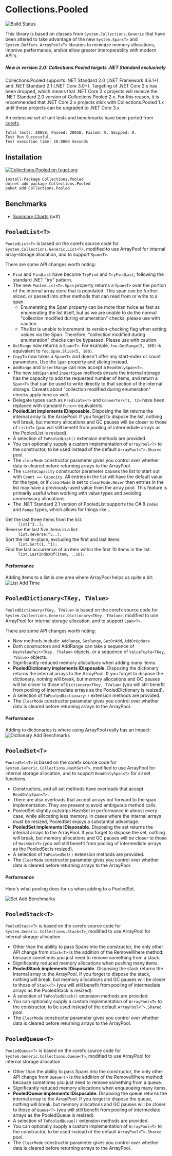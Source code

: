 # Collections.Pooled 

[![Build Status](https://dev.azure.com/jt-mueller/Collections.Pooled/_apis/build/status/jtmueller.Collections.Pooled?branchName=core-3)](https://dev.azure.com/jt-mueller/Collections.Pooled/_build/latest?definitionId=1&branchName=core-3)

This library is based on classes from `System.Collections.Generic` that have been altered 
to take advantage of the new `System.Span<T>` and `System.Buffers.ArrayPool<T>` libraries 
to minimize memory allocations, improve performance, and/or allow greater interoperablity 
with modern API's.

##### New in version 2.0: Collections.Pooled targets .NET Standard exclusively

Collections.Pooled supports .NET Standard 2.0 (.NET Framework 4.6.1+) and 
.NET Standard 2.1 (.NET Core 3.0+). Targeting of .NET Core 2.x has been dropped,
which means that .NET Core 2.x projects will receive the .NET Standard 2.0 version of
Collections.Pooled 2.x. For this reason, it is recommended that .NET Core 2.x projects
stick with Collections.Pooled 1.x until those projects can be upgraded to .NET Core 3.x.

An extensive set of unit tests and benchmarks have been ported from [corefx](https://github.com/dotnet/corefx).

```
Total tests: 28058. Passed: 28058. Failed: 0. Skipped: 0.
Test Run Successful.
Test execution time: 10.8860 Seconds
```

## Installation

[![Collections.Pooled on fuget.org](https://www.fuget.org/packages/Collections.Pooled/badge.svg)](https://www.fuget.org/packages/Collections.Pooled)

```
Install-Package Collections.Pooled
dotnet add package Collections.Pooled
paket add Collections.Pooled
```

## Benchmarks

  * [Summary Charts](./docs/benchmarks/Rplots.pdf) (pdf)

## `PooledList<T>`

`PooledList<T>` is based on the corefx source code for `System.Collections.Generic.List<T>`,
modified to use ArrayPool for internal array-storage allocation, and to support `Span<T>`.

There are some API changes worth noting:

  * `Find` and `FindLast` have become `TryFind` and `TryFindLast`, following the standard
    .NET "try" pattern.
  * The new `PooledList<T>.Span` property returns a `Span<T>` over the portion of the internal
    array store that is populated. This span can be further sliced, or passed into other methods
    that can read from or write to a span.
    * Enumerating the Span property can be more than twice as fast as enumerating the list itself,
      but as we are unable to do the normal "collection modified during enumeration" checks, please
      use with caution.
    * The list is unable to increment its version-checking flag when setting values via the Span.
      Therefore, "collection modified during enumeration" checks can be bypassed. Please use with caution.
  * `GetRange` now returns a `Span<T>`. For example, `foo.GetRange(5, 100)` is equivalent to `foo.Span.Slice(5, 100)`.
  * `CopyTo` now takes a `Span<T>` and doesn't offer any start-index or count parameters. Use the `Span` property and slicing instead.
  * `AddRange` and `InsertRange` can now accept a `ReadOnlySpan<T>`.
  * The new `AddSpan` and `InsertSpan` methods ensure the internal storage has the capacity
    to add the requested number of items, and return a `Span<T>` that can be used to write
    directly to that section of the internal storage. Caveats about "collection modified during enumeration"
    checks apply here as well.
  * Delegate types such as `Predicate<T>` and `Converter<T1, T2>` have been replaced with standard `Func<>` equivalents.
  * **PooledList implements IDisposable.** Disposing the list returns the internal array to the ArrayPool.
    If you forget to dispose the list, nothing will break, but memory allocations and GC pauses will be closer to those
    of `List<T>` (you will still benefit from pooling of intermediate arrays as the PooledList is resized).
  * A selection of `ToPooledList()` extension methods are provided.
  * You can optionally supply a custom implementation of `ArrayPool<T>` to the constructor, to be used instead of the
    default `ArrayPool<T>.Shared` pool.
  * The `clearMode` constructor parameter gives you control over whether data is cleared before returning
    arrays to the ArrayPool.
  * The `sizeToCapacity` constructor parameter causes the list to start out with `Count == Capacity`. 
    All entries in the list will have the default value for the type, or if `clearMode` is set to `ClearMode.Never`
	then entries in the list may have a previously-used value from the array pool. This feature is primarily useful
	when working with value types and avoiding unnecessary allocations.
  * The .NET Standard 2.1 version of PooledList supports the C# 8 `Index` and `Range` types,
    which allows for things like...

<dl>
  <dt>Get the last three items from the list:</dt>
  <dd><code>list[^3..];</code></dd>
  <dt>Reverse the last five items in a list:</dt>
  <dd><code>list.Reverse(^5..);</code></dd>
  <dt>Sort the list in-place, excluding the first and last items:</dt>
  <dd><code>list.Sort(1..^1);</code></dd>
  <dt>Find the last occurrence of an item within the first 10 items in the list:</dt>
  <dd><code>list.LastIndexOf(item, ..10);</code></dd>
</dl>

#### Performance

Adding items to a list is one area where ArrayPool helps us quite a bit:
![List Add Time](./docs/benchmarks/PooledList.List_Add-timeplot.png) 

## `PooledDictionary<TKey, TValue>`

`PooledDictionary<TKey, TValue>` is based on the corefx source code for `System.Collections.Generic.Dictionary<TKey, TValue>`,
modified to use ArrayPool for internal storage allocation, and to support `Span<T>`.

There are some API changes worth noting:

  * New methods include: `AddRange`, `SetRange`, `GetOrAdd`, `AddOrUpdate`
  * Both constructors and AddRange can take a sequence of `KeyValuePair<TKey, TValue>` objects, or a sequence of 
    `ValueTuple<TKey, TValue>` objects.
  * Significantly reduced memory allocations when adding many items.
  * **PooledDictionary implements IDisposable.** Disposing the dictionary returns the internal arrays to the ArrayPool.
    If you forget to dispose the dictionary, nothing will break, but memory allocations and GC pauses will be closer to those
    of `Dictionary<TKey, TValue>` (you will still benefit from pooling of intermediate arrays as the PooledDictionary is resized).
  * A selection of `ToPooledDictionary()` extension methods are provided.
  * The `ClearMode` constructor parameter gives you control over whether data is cleared before returning
    arrays to the ArrayPool.

#### Performance

Adding to dictionaries is where using ArrayPool really has an impact:
![Dictionary Add Benchmarks](./docs/benchmarks/PooledDictionary.Dict_Add-timeplot.png) 

## `PooledSet<T>`

`PooledSet<T>` is based on the corefx source code for `System.Generic.Collections.HashSet<T>`,
modified to use ArrayPool for internal storage allocation, and to support `ReadOnlySpan<T>` for all set functions.

  * Constructors, and all set methods have overloads that accept `ReadOnlySpan<T>`.
  * There are also overloads that accept arrays but forward to the span implementation. They are present 
    to avoid ambiguous method calls.
  * PooledSet slightly outstrips HashSet in performance in almost every case, while allocating less memory.
    In cases where the internal arrays must be resized, PooledSet enjoys a substantial advantage.
  * **PooledSet implements IDisposable.** Disposing the set returns the internal arrays to the ArrayPool.
    If you forget to dispose the set, nothing will break, but memory allocations and GC pauses will be closer to those
    of `HashSet<T>` (you will still benefit from pooling of intermediate arrays as the PooledSet is resized).
  * A selection of `ToPooledSet()` extension methods are provided.
  * The `ClearMode` constructor parameter gives you control over whether data is cleared before returning
    arrays to the ArrayPool.

#### Performance

Here's what pooling does for us when adding to a PooledSet. 

![Set Add Benchmarks](./docs/benchmarks/PooledSet.Set_Union-timeplot.png) 

## `PooledStack<T>`

`PooledStack<T>` is based on the corefx source code for `System.Generic.Collections.Stack<T>`, 
modified to use ArrayPool for internal storage allocation.

  * Other than the ability to pass Spans into the constructor, the only other API change from
    `Stack<T>` is the addition of the RemoveWhere method: because sometimes you just need to remove
    something from a stack.
  * Significantly reduced memory allocations when pushing many items.
  * **PooledStack implements IDisposable.** Disposing the stack returns the internal array to the ArrayPool.
    If you forget to dispose the stack, nothing will break, but memory allocations and GC pauses will be closer to those
    of `Stack<T>` (you will still benefit from pooling of intermediate arrays as the PooledStack is resized).
  * A selection of `ToPooledStack()` extension methods are provided.
  * You can optionally supply a custom implementation of `ArrayPool<T>` to the constructor, to be used instead of the
    default `ArrayPool<T>.Shared` pool.
  * The `ClearMode` constructor parameter gives you control over whether data is cleared before returning
    arrays to the ArrayPool.

## `PooledQueue<T>`

`PooledQueue<T>` is based on the corefx source code for `System.Generic.Collections.Queue<T>`, 
modified to use ArrayPool for internal storage allocation.

  * Other than the ability to pass Spans into the constructor, the only other API change from
    `Queue<T>` is the addition of the RemoveWhere method: because sometimes you just need to remove
    something from a queue.
  * Significantly reduced memory allocations when enqueueing many items.
  * **PooledQueue implements IDisposable.** Disposing the queue returns the internal array to the ArrayPool.
    If you forget to dispose the queue, nothing will break, but memory allocations and GC pauses will be closer to those
    of `Queue<T>` (you will still benefit from pooling of intermediate arrays as the PooledQueue is resized).
  * A selection of `ToPooledQueue()` extension methods are provided.
  * You can optionally supply a custom implementation of `ArrayPool<T>` to the constructor, to be used instead of the
    default `ArrayPool<T>.Shared` pool.
  * The `ClearMode` constructor parameter gives you control over whether data is cleared before returning
    arrays to the ArrayPool.
